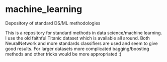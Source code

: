 # machine_learning
Depository of standard DS/ML methodologies

This is a repository for standard methods in data science/machine learning. I use the old faithful Titanic dataset which is available all around. Both NeuralNetwork and more standards classifiers are used and seem to give good results. For larger datasets more complicated bagging/boosting methods and other tricks would be more appropriated :) 

